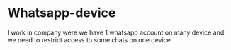 # Whatsapp-device
I work in company were we have 1 whatsapp account on many device and we need to restrict access to some chats on one device
